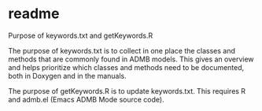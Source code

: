 #  readme

Purpose of keywords.txt and getKeywords.R

The purpose of keywords.txt is to collect in one place the classes and methods that are commonly found in ADMB models. This gives an overview and helps prioritize which classes and methods need to be documented, both in Doxygen and in the manuals.

The purpose of getKeywords.R is to update keywords.txt. This requires R and admb.el (Emacs ADMB Mode source code).

 